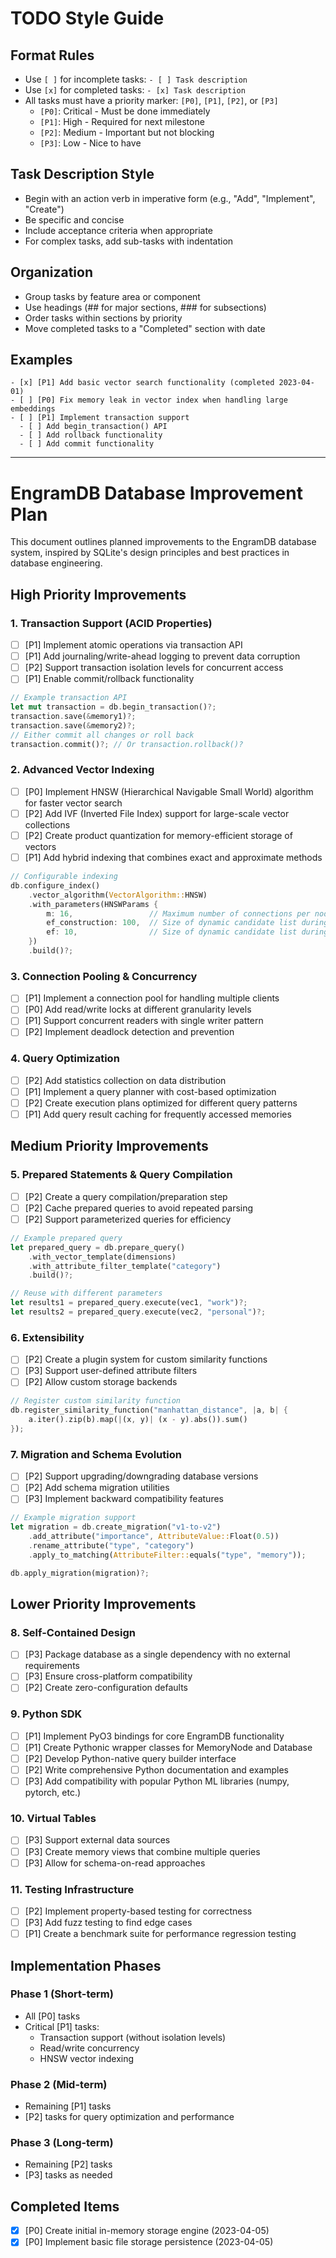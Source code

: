 # TODO Style Guide

## Format Rules

- Use `[ ]` for incomplete tasks: `- [ ] Task description`
- Use `[x]` for completed tasks: `- [x] Task description`
- All tasks must have a priority marker: `[P0]`, `[P1]`, `[P2]`, or `[P3]`
  - `[P0]`: Critical - Must be done immediately
  - `[P1]`: High - Required for next milestone
  - `[P2]`: Medium - Important but not blocking
  - `[P3]`: Low - Nice to have

## Task Description Style
- Begin with an action verb in imperative form (e.g., "Add", "Implement", "Create")
- Be specific and concise
- Include acceptance criteria when appropriate
- For complex tasks, add sub-tasks with indentation

## Organization
- Group tasks by feature area or component
- Use headings (## for major sections, ### for subsections)
- Order tasks within sections by priority
- Move completed tasks to a "Completed" section with date

## Examples
```
- [x] [P1] Add basic vector search functionality (completed 2023-04-01)
- [ ] [P0] Fix memory leak in vector index when handling large embeddings
- [ ] [P1] Implement transaction support
  - [ ] Add begin_transaction() API
  - [ ] Add rollback functionality
  - [ ] Add commit functionality
```

---

# EngramDB Database Improvement Plan

This document outlines planned improvements to the EngramDB database system, inspired by SQLite's design principles and best practices in database engineering.

## High Priority Improvements

### 1. Transaction Support (ACID Properties)

- [ ] [P1] Implement atomic operations via transaction API
- [ ] [P1] Add journaling/write-ahead logging to prevent data corruption
- [ ] [P2] Support transaction isolation levels for concurrent access
- [ ] [P1] Enable commit/rollback functionality

```rust
// Example transaction API
let mut transaction = db.begin_transaction()?;
transaction.save(&memory1)?;
transaction.save(&memory2)?;
// Either commit all changes or roll back
transaction.commit()?; // Or transaction.rollback()?
```

### 2. Advanced Vector Indexing

- [ ] [P0] Implement HNSW (Hierarchical Navigable Small World) algorithm for faster vector search
- [ ] [P2] Add IVF (Inverted File Index) support for large-scale vector collections
- [ ] [P2] Create product quantization for memory-efficient storage of vectors
- [ ] [P1] Add hybrid indexing that combines exact and approximate methods

```rust
// Configurable indexing
db.configure_index()
    .vector_algorithm(VectorAlgorithm::HNSW)
    .with_parameters(HNSWParams {
        m: 16,                 // Maximum number of connections per node
        ef_construction: 100,  // Size of dynamic candidate list during construction
        ef: 10,                // Size of dynamic candidate list during search
    })
    .build()?;
```

### 3. Connection Pooling & Concurrency

- [ ] [P1] Implement a connection pool for handling multiple clients
- [ ] [P0] Add read/write locks at different granularity levels
- [ ] [P1] Support concurrent readers with single writer pattern
- [ ] [P2] Implement deadlock detection and prevention

### 4. Query Optimization

- [ ] [P2] Add statistics collection on data distribution
- [ ] [P1] Implement a query planner with cost-based optimization
- [ ] [P2] Create execution plans optimized for different query patterns
- [ ] [P1] Add query result caching for frequently accessed memories

## Medium Priority Improvements

### 5. Prepared Statements & Query Compilation

- [ ] [P2] Create a query compilation/preparation step
- [ ] [P2] Cache prepared queries to avoid repeated parsing
- [ ] [P2] Support parameterized queries for efficiency

```rust
// Example prepared query
let prepared_query = db.prepare_query()
    .with_vector_template(dimensions)
    .with_attribute_filter_template("category")
    .build()?;

// Reuse with different parameters
let results1 = prepared_query.execute(vec1, "work")?;
let results2 = prepared_query.execute(vec2, "personal")?;
```

### 6. Extensibility

- [ ] [P2] Create a plugin system for custom similarity functions
- [ ] [P3] Support user-defined attribute filters
- [ ] [P2] Allow custom storage backends

```rust
// Register custom similarity function
db.register_similarity_function("manhattan_distance", |a, b| {
    a.iter().zip(b).map(|(x, y)| (x - y).abs()).sum()
});
```

### 7. Migration and Schema Evolution

- [ ] [P2] Support upgrading/downgrading database versions
- [ ] [P2] Add schema migration utilities
- [ ] [P3] Implement backward compatibility features

```rust
// Example migration support
let migration = db.create_migration("v1-to-v2")
    .add_attribute("importance", AttributeValue::Float(0.5))
    .rename_attribute("type", "category")
    .apply_to_matching(AttributeFilter::equals("type", "memory"));

db.apply_migration(migration)?;
```

## Lower Priority Improvements

### 8. Self-Contained Design

- [ ] [P3] Package database as a single dependency with no external requirements
- [ ] [P3] Ensure cross-platform compatibility
- [ ] [P2] Create zero-configuration defaults

### 9. Python SDK

- [ ] [P1] Implement PyO3 bindings for core EngramDB functionality
- [ ] [P1] Create Pythonic wrapper classes for MemoryNode and Database
- [ ] [P2] Develop Python-native query builder interface
- [ ] [P2] Write comprehensive Python documentation and examples
- [ ] [P3] Add compatibility with popular Python ML libraries (numpy, pytorch, etc.)

### 10. Virtual Tables

- [ ] [P3] Support external data sources
- [ ] [P3] Create memory views that combine multiple queries
- [ ] [P3] Allow for schema-on-read approaches

### 11. Testing Infrastructure

- [ ] [P2] Implement property-based testing for correctness
- [ ] [P3] Add fuzz testing to find edge cases
- [ ] [P1] Create a benchmark suite for performance regression testing

## Implementation Phases

### Phase 1 (Short-term)
- All [P0] tasks
- Critical [P1] tasks:
  - Transaction support (without isolation levels)
  - Read/write concurrency
  - HNSW vector indexing

### Phase 2 (Mid-term)
- Remaining [P1] tasks
- [P2] tasks for query optimization and performance

### Phase 3 (Long-term)
- Remaining [P2] tasks
- [P3] tasks as needed

## Completed Items

- [x] [P0] Create initial in-memory storage engine (2023-04-05)
- [x] [P0] Implement basic file storage persistence (2023-04-05)